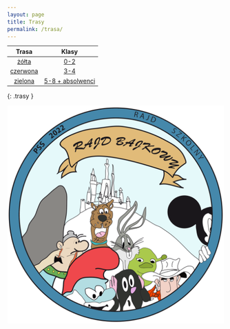 ```yaml
---
layout: page
title: Trasy
permalink: /trasa/
---
```



|            Trasa            |               Klasy                |
|:---------------------------:|:----------------------------------:|
|    [żółta](/trasa/zolta)    |        [0-2](/trasa/zolta)         |
| [czerwona](/trasa/czerwona) |       [3-4](/trasa/czerwona)       |
|  [zielona](/trasa/zielona)  | [5-8 + absolwenci](/trasa/zielona) |
{: .trasy }

![](../assets/logo_rajd.png)

